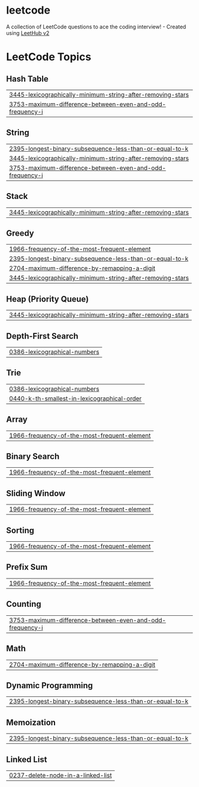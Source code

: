 # leetcode
A collection of LeetCode questions to ace the coding interview! - Created using [LeetHub v2](https://github.com/arunbhardwaj/LeetHub-2.0)

<!---LeetCode Topics Start-->
# LeetCode Topics
## Hash Table
|  |
| ------- |
| [3445-lexicographically-minimum-string-after-removing-stars](https://github.com/mrityunjay-jha117/leetcode/tree/master/3445-lexicographically-minimum-string-after-removing-stars) |
| [3753-maximum-difference-between-even-and-odd-frequency-i](https://github.com/mrityunjay-jha117/leetcode/tree/master/3753-maximum-difference-between-even-and-odd-frequency-i) |
## String
|  |
| ------- |
| [2395-longest-binary-subsequence-less-than-or-equal-to-k](https://github.com/mrityunjay-jha117/leetcode/tree/master/2395-longest-binary-subsequence-less-than-or-equal-to-k) |
| [3445-lexicographically-minimum-string-after-removing-stars](https://github.com/mrityunjay-jha117/leetcode/tree/master/3445-lexicographically-minimum-string-after-removing-stars) |
| [3753-maximum-difference-between-even-and-odd-frequency-i](https://github.com/mrityunjay-jha117/leetcode/tree/master/3753-maximum-difference-between-even-and-odd-frequency-i) |
## Stack
|  |
| ------- |
| [3445-lexicographically-minimum-string-after-removing-stars](https://github.com/mrityunjay-jha117/leetcode/tree/master/3445-lexicographically-minimum-string-after-removing-stars) |
## Greedy
|  |
| ------- |
| [1966-frequency-of-the-most-frequent-element](https://github.com/mrityunjay-jha117/leetcode/tree/master/1966-frequency-of-the-most-frequent-element) |
| [2395-longest-binary-subsequence-less-than-or-equal-to-k](https://github.com/mrityunjay-jha117/leetcode/tree/master/2395-longest-binary-subsequence-less-than-or-equal-to-k) |
| [2704-maximum-difference-by-remapping-a-digit](https://github.com/mrityunjay-jha117/leetcode/tree/master/2704-maximum-difference-by-remapping-a-digit) |
| [3445-lexicographically-minimum-string-after-removing-stars](https://github.com/mrityunjay-jha117/leetcode/tree/master/3445-lexicographically-minimum-string-after-removing-stars) |
## Heap (Priority Queue)
|  |
| ------- |
| [3445-lexicographically-minimum-string-after-removing-stars](https://github.com/mrityunjay-jha117/leetcode/tree/master/3445-lexicographically-minimum-string-after-removing-stars) |
## Depth-First Search
|  |
| ------- |
| [0386-lexicographical-numbers](https://github.com/mrityunjay-jha117/leetcode/tree/master/0386-lexicographical-numbers) |
## Trie
|  |
| ------- |
| [0386-lexicographical-numbers](https://github.com/mrityunjay-jha117/leetcode/tree/master/0386-lexicographical-numbers) |
| [0440-k-th-smallest-in-lexicographical-order](https://github.com/mrityunjay-jha117/leetcode/tree/master/0440-k-th-smallest-in-lexicographical-order) |
## Array
|  |
| ------- |
| [1966-frequency-of-the-most-frequent-element](https://github.com/mrityunjay-jha117/leetcode/tree/master/1966-frequency-of-the-most-frequent-element) |
## Binary Search
|  |
| ------- |
| [1966-frequency-of-the-most-frequent-element](https://github.com/mrityunjay-jha117/leetcode/tree/master/1966-frequency-of-the-most-frequent-element) |
## Sliding Window
|  |
| ------- |
| [1966-frequency-of-the-most-frequent-element](https://github.com/mrityunjay-jha117/leetcode/tree/master/1966-frequency-of-the-most-frequent-element) |
## Sorting
|  |
| ------- |
| [1966-frequency-of-the-most-frequent-element](https://github.com/mrityunjay-jha117/leetcode/tree/master/1966-frequency-of-the-most-frequent-element) |
## Prefix Sum
|  |
| ------- |
| [1966-frequency-of-the-most-frequent-element](https://github.com/mrityunjay-jha117/leetcode/tree/master/1966-frequency-of-the-most-frequent-element) |
## Counting
|  |
| ------- |
| [3753-maximum-difference-between-even-and-odd-frequency-i](https://github.com/mrityunjay-jha117/leetcode/tree/master/3753-maximum-difference-between-even-and-odd-frequency-i) |
## Math
|  |
| ------- |
| [2704-maximum-difference-by-remapping-a-digit](https://github.com/mrityunjay-jha117/leetcode/tree/master/2704-maximum-difference-by-remapping-a-digit) |
## Dynamic Programming
|  |
| ------- |
| [2395-longest-binary-subsequence-less-than-or-equal-to-k](https://github.com/mrityunjay-jha117/leetcode/tree/master/2395-longest-binary-subsequence-less-than-or-equal-to-k) |
## Memoization
|  |
| ------- |
| [2395-longest-binary-subsequence-less-than-or-equal-to-k](https://github.com/mrityunjay-jha117/leetcode/tree/master/2395-longest-binary-subsequence-less-than-or-equal-to-k) |
## Linked List
|  |
| ------- |
| [0237-delete-node-in-a-linked-list](https://github.com/mrityunjay-jha117/leetcode/tree/master/0237-delete-node-in-a-linked-list) |
<!---LeetCode Topics End-->
